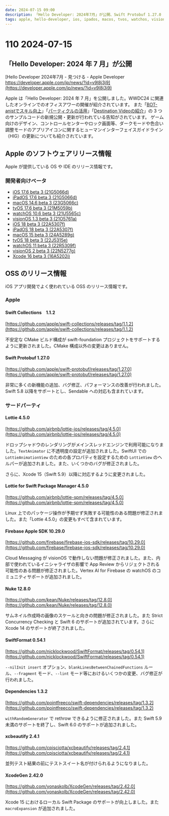 ```yaml
---
date: 2024-07-15 09:00
description: 「Hello Developer: 2024年7月」が公開、Swift Protobuf 1.27.0 リリース、XcodeGen 2.42.0 にて Xcode 15 におけるローカル Swift Package のサポートが向上、ほか
tags: apple, hello-developer, ios, ipados, macos, tvos, watchos, visionos, xcode, swift-collections, swift-protobuf, lottie, lottie-spm, firebase, nuke, swiftformat, dependencies, xcbeautify, xcodegen
---
```

# 110 2024-07-15

## 「Hello Developer: 2024 年 7 月」が公開

[Hello Developer 2024年7月 - 見つける - Apple Developer https://developer.apple.com/jp/news/?id=v9l8j3j9](https://developer.apple.com/jp/news/?id=v9l8j3j9)

Apple は「Hello Developer: 2024 年 7 月」を公開しました。WWDC24 に関連したオンラインでのオフィスアワーの開催が紹介されています。
また「[BOT-anistでスキル向上](https://developer.apple.com/documentation/visionos/bot-anist)」「[パーティクルの活用](https://developer.apple.com/documentation/realitykit/simulating-particles-in-your-visionos-app)」「[Destination Videoの紹介](https://developer.apple.com/documentation/visionos/destination-video)」の 3 つのサンプルコードの新規公開・更新が行われている告知がされています。
ゲーム向けのデザイン、コントロールセンターやロック画面等、ダークモードや色合い調整モードのアプリアイコンに関するヒューマンインターフェイスガイドライン（HIG）の更新についても紹介されています。

## Apple のソフトウェアリリース情報

Apple が提供している OS や IDE のリリース情報です。

### 開発者向けベータ

- [iOS 17.6 beta 3 (21G5066d)](https://developer.apple.com/jp/news/releases/?id=07092024a)
- [iPadOS 17.6 beta 3 (21G5066d)](https://developer.apple.com/jp/news/releases/?id=07092024b)
- [macOS 14.6 beta 3 (23G5066c)](https://developer.apple.com/jp/news/releases/?id=07092024c)
- [tvOS 17.6 beta 3 (21M5059b)](https://developer.apple.com/jp/news/releases/?id=07092024d)
- [watchOS 10.6 beta 3 (21U5565c)](https://developer.apple.com/jp/news/releases/?id=07092024f)
- [visionOS 1.3 beta 3 (21O5761a)](https://developer.apple.com/jp/news/releases/?id=07092024e)
- [iOS 18 beta 3 (22A5307f)](https://developer.apple.com/jp/news/releases/?id=07082024a)
- [iPadOS 18 beta 3 (22A5307f)](https://developer.apple.com/jp/news/releases/?id=07082024b)
- [macOS 15 beta 3 (24A5289g)](https://developer.apple.com/jp/news/releases/?id=07012024a)
- [tvOS 18 beta 3 (22J5315e)](https://developer.apple.com/jp/news/releases/?id=07082024d)
- [watchOS 11 beta 3 (22R5309f)](https://developer.apple.com/jp/news/releases/?id=07082024f)
- [visionOS 2 beta 3 (22N5277g)](https://developer.apple.com/jp/news/releases/?id=07082024e)
- [Xcode 16 beta 3 (16A5202i)](https://developer.apple.com/jp/news/releases/?id=07082024g)

## OSS のリリース情報

iOS アプリ開発でよく使われている OSS のリリース情報です。

### Apple

#### Swift Collections　1.1.2

[https://github.com/apple/swift-collections/releases/tag/1.1.2](https://github.com/apple/swift-collections/releases/tag/1.1.2)

不安定な CMake ビルド構成が swift-foundation プロジェクトをサポートするように更新されました。CMake 構成以外の変更はありません。

#### Swift Protobuf 1.27.0

[https://github.com/apple/swift-protobuf/releases/tag/1.27.0](https://github.com/apple/swift-protobuf/releases/tag/1.27.0)

非常に多くの新機能の追加、バグ修正、パフォーマンスの改善が行われました。Swift 5.8 以降をサポートとし、Sendable への対応も含まれています。

### サードパーティ

#### Lottie 4.5.0

[https://github.com/airbnb/lottie-ios/releases/tag/4.5.0](https://github.com/airbnb/lottie-ios/releases/tag/4.5.0)

ドロップシャドウのレンダリングがメインスレッドエンジンで利用可能になりました。`TextAnimator` に不透明度の設定が追加されました。SwiftUI での `LottieAnimationView` のための各プロパティを設定するための `LottieView` のヘルパーが追加されました。また、いくつかのバグが修正されました。

さらに、Xcode 15（Swift 5.9）以降に対応するように変更されました。

#### Lottie for Swift Package Manager 4.5.0

[https://github.com/airbnb/lottie-spm/releases/tag/4.5.0](https://github.com/airbnb/lottie-spm/releases/tag/4.5.0)

Linux 上でのパッケージ操作が予期せず失敗する可能性のある問題が修正されました。また「Lottie 4.5.0」の変更もすべて含まれています。

#### Firebase Apple SDK 10.29.0

[https://github.com/firebase/firebase-ios-sdk/releases/tag/10.29.0](https://github.com/firebase/firebase-ios-sdk/releases/tag/10.29.0)

Cloud Messaging が visionOS で動作しない問題が修正されました。また、内部で使われているイニシャライザの影響で App Review からリジェクトされる可能性のある問題が修正されました。Vertex AI for Firebase の watchOS のコミュニティサポートが追加されました。

#### Nuke 12.8.0

[https://github.com/kean/Nuke/releases/tag/12.8.0](https://github.com/kean/Nuke/releases/tag/12.8.0)

サムネイル作成時の画像のスケールと向きの問題が修正されました。また Strict Concurrency Checking と Swift 6 のサポートが追加されています。さらに Xcode 14 のサポートが終了されました。

#### SwiftFormat 0.54.1

[https://github.com/nicklockwood/SwiftFormat/releases/tag/0.54.1](https://github.com/nicklockwood/SwiftFormat/releases/tag/0.54.1)

<!-- textlint-disable ja-technical-writing/sentence-length -->

`--nilInit insert` オプション、`blankLinesBetweenChainedFunctions` ルール、`--fragment` モード、`--lint` モード等におけるいくつかの変更、バグ修正が行われました。

<!-- textlint-enable ja-technical-writing/sentence-length -->

#### Dependencies 1.3.2

[https://github.com/pointfreeco/swift-dependencies/releases/tag/1.3.2](https://github.com/pointfreeco/swift-dependencies/releases/tag/1.3.2)

`withRandomGenerator` で rethrow できるように修正されました。また Swift 5.9 未満のサポートを終了し、Swift 6.0 のサポートが追加されました。

#### xcbeautify 2.4.1

[https://github.com/cpisciotta/xcbeautify/releases/tag/2.4.1](https://github.com/cpisciotta/xcbeautify/releases/tag/2.4.1)

並列テスト結果の前にテストスイート名が付けられるようになりました。

#### XcodeGen 2.42.0

[https://github.com/yonaskolb/XcodeGen/releases/tag/2.42.0](https://github.com/yonaskolb/XcodeGen/releases/tag/2.42.0)

Xcode 15 におけるローカル Swift Package のサポートが向上しました。また `macroExpansion` が追加されました。
